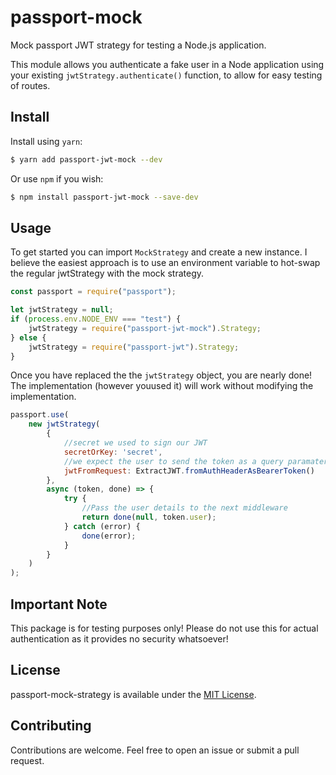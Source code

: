 # passport-mock

Mock passport JWT strategy for testing a Node.js application.

This module allows you authenticate a fake user in a Node application using your existing  `jwtStrategy.authenticate()` function, to allow for easy testing of routes.

## Install

Install using `yarn`:

```bash
$ yarn add passport-jwt-mock --dev
```

Or use `npm` if you wish:

```bash
$ npm install passport-jwt-mock --save-dev
```

## Usage

To get started you can import `MockStrategy` and create a new instance. I believe the easiest approach is to use an environment variable to hot-swap the regular jwtStrategy with the mock strategy.

```javascript
const passport = require("passport");

let jwtStrategy = null;
if (process.env.NODE_ENV === "test") {
	jwtStrategy = require("passport-jwt-mock").Strategy;
} else {
	jwtStrategy = require("passport-jwt").Strategy;
}
```

Once you have replaced the the `jwtStrategy` object, you are nearly done! The implementation (however youused it) will work without modifying the implementation.

```javascript
passport.use(
	new jwtStrategy(
		{
			//secret we used to sign our JWT
			secretOrKey: 'secret',
			//we expect the user to send the token as a query paramater with the name 'secret_token'
			jwtFromRequest: ExtractJWT.fromAuthHeaderAsBearerToken()
		},
		async (token, done) => {
			try {
				//Pass the user details to the next middleware
				return done(null, token.user);
			} catch (error) {
				done(error);
			}
		}
	)
);
```

## Important Note
This package is for testing purposes only! Please do not use this for actual authentication as it provides no security whatsoever!

## License
passport-mock-strategy is available under the [MIT License](https://github.com/ewholmes/passport-jwt-mock/tree/master/LICENSE).

## Contributing
Contributions are welcome. Feel free to open an issue or submit a pull request.